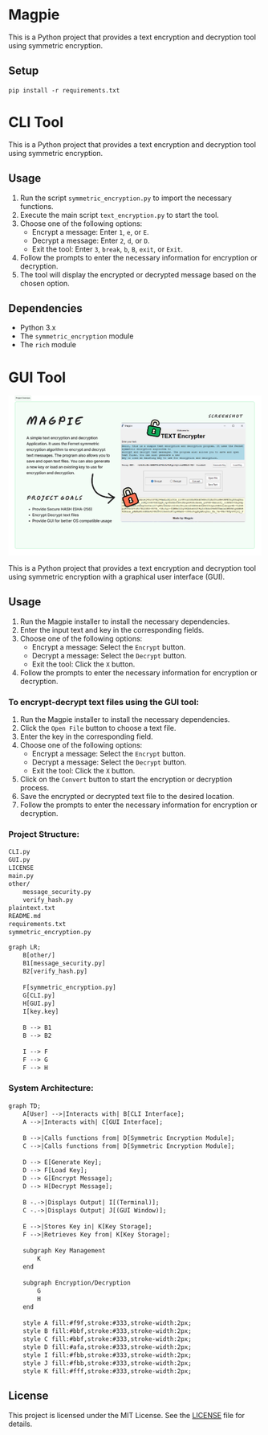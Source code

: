 # Magpie
This is a Python project that provides a text encryption and decryption tool using symmetric encryption.
## Setup
```
pip install -r requirements.txt
```
# CLI Tool

This is a Python project that provides a text encryption and decryption tool using symmetric encryption.

## Usage

1. Run the script `symmetric_encryption.py` to import the necessary functions.
2. Execute the main script `text_encryption.py` to start the tool.
3. Choose one of the following options:
    - Encrypt a message: Enter `1`, `e`, or `E`.
    - Decrypt a message: Enter `2`, `d`, or `D`.
    - Exit the tool: Enter `3`, `break`, `b`, `B`, `exit`, or `Exit`.
4. Follow the prompts to enter the necessary information for encryption or decryption.
5. The tool will display the encrypted or decrypted message based on the chosen option.

## Dependencies

- Python 3.x
- The `symmetric_encryption` module
- The `rich` module


# GUI Tool

![alt text](<Project_overview.png>)

This is a Python project that provides a text encryption and decryption tool using symmetric encryption with a graphical user interface (GUI).

## Usage

1. Run the Magpie installer to install the necessary dependencies.
2. Enter the input text and key in the corresponding fields.
3. Choose one of the following options:
    - Encrypt a message: Select the `Encrypt` button.
    - Decrypt a message: Select the `Decrypt` button.
    - Exit the tool: Click the `X` button.
4. Follow the prompts to enter the necessary information for encryption or decryption.

### To encrypt-decrypt text files using the GUI tool:

1. Run the Magpie installer to install the necessary dependencies.
2. Click the `Open File` button to choose a text file.
3. Enter the key in the corresponding field.
4. Choose one of the following options:
    - Encrypt a message: Select the `Encrypt` button.
    - Decrypt a message: Select the `Decrypt` button.
    - Exit the tool: Click the `X` button.
5. Click on the `Convert` button to start the encryption or decryption process.
6. Save the encrypted or decrypted text file to the desired location.
7. Follow the prompts to enter the necessary information for encryption or decryption.

### Project Structure:
```
CLI.py
GUI.py
LICENSE
main.py
other/
    message_security.py
    verify_hash.py
plaintext.txt
README.md
requirements.txt
symmetric_encryption.py
```
```mermaid
graph LR;
    B[other/]
    B1[message_security.py]
    B2[verify_hash.py]

    F[symmetric_encryption.py]
    G[CLI.py]
    H[GUI.py]
    I[key.key]

    B --> B1
    B --> B2

    I --> F
    F --> G
    F --> H
```
### System Architecture:
```mermaid
graph TD;
    A[User] -->|Interacts with| B[CLI Interface];
    A -->|Interacts with| C[GUI Interface];
    
    B -->|Calls functions from| D[Symmetric Encryption Module];
    C -->|Calls functions from| D[Symmetric Encryption Module];
    
    D --> E[Generate Key];
    D --> F[Load Key];
    D --> G[Encrypt Message];
    D --> H[Decrypt Message];
    
    B -.->|Displays Output| I[(Terminal)];
    C -.->|Displays Output| J[(GUI Window)];
    
    E -->|Stores Key in| K[Key Storage];
    F -->|Retrieves Key from| K[Key Storage];
    
    subgraph Key Management
        K
    end
    
    subgraph Encryption/Decryption
        G
        H
    end
    
    style A fill:#f9f,stroke:#333,stroke-width:2px;
    style B fill:#bbf,stroke:#333,stroke-width:2px;
    style C fill:#bbf,stroke:#333,stroke-width:2px;
    style D fill:#afa,stroke:#333,stroke-width:2px;
    style I fill:#fbb,stroke:#333,stroke-width:2px;
    style J fill:#fbb,stroke:#333,stroke-width:2px;
    style K fill:#fff,stroke:#333,stroke-width:2px;
```
## License

This project is licensed under the MIT License. See the [LICENSE](LICENSE) file for details.
